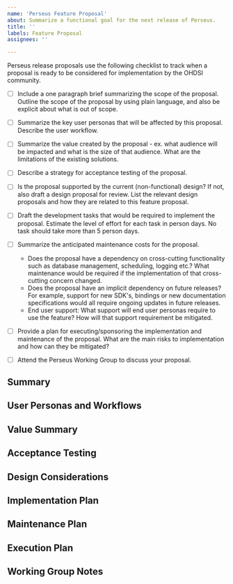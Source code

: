 ```yaml
---
name: 'Perseus Feature Proposal'
about: Summarize a functional goal for the next release of Perseus.
title: ''
labels: Feature Proposal
assignees: ''

---
```


Perseus release proposals use the following checklist to track when a 
proposal is ready to be considered for implementation by the OHDSI community.

- [ ] Include a one paragraph brief summarizing the scope of the proposal.
       Outline the scope of the proposal by using plain language, and also be explicit
       about what is out of scope.
- [ ] Summarize the key user personas that will be affected by this proposal. Describe the
       user workflow.
- [ ] Summarize the value created by the proposal - ex. what audience will be impacted
      and what is the size of that audience. What are the limitations of the existing solutions.
- [ ] Describe a strategy for acceptance testing of the proposal.
- [ ] Is the proposal supported by the current (non-functional) design? 
      If not, also draft a design proposal for review. List the relevant design proposals and
      how they are related to this feature proposal.
- [ ] Draft the development tasks that would be required to implement the proposal.
      Estimate the level of effort for each task in person days. No task should take more
      than 5 person days.
- [ ] Summarize the anticipated maintenance costs for the proposal.

  - Does the proposal have a dependency on 
    cross-cutting functionality such as database management, scheduling, logging etc.? What
    maintenance would be required if the implementation of that cross-cutting concern changed.
  - Does the proposal have an implicit dependency on future releases?
    For example, support for new SDK's, bindings or new documentation specifications
    would all require ongoing updates in future releases.
  - End user support: What support will end user personas require to use the feature?
    How will that support requirement be mitigated.
        
- [ ] Provide a plan for executing/sponsoring the implementation and maintenance of the proposal.
      What are the main risks to implementation and how can they be mitigated?
- [ ] Attend the Perseus Working Group to discuss your proposal.

## Summary

## User Personas and Workflows

## Value Summary

## Acceptance Testing

## Design Considerations

## Implementation Plan

## Maintenance Plan

## Execution Plan

## Working Group Notes
